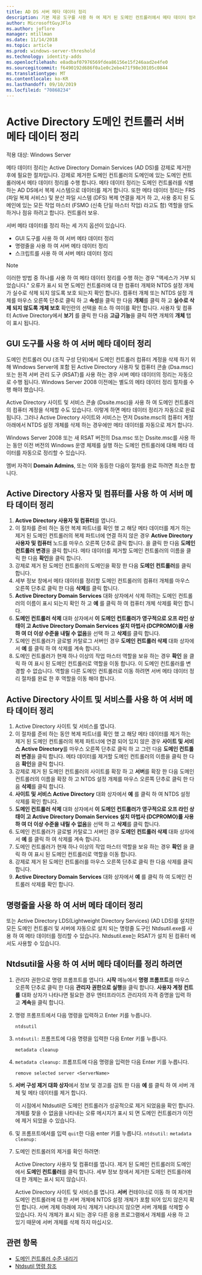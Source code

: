 ```yaml
---
title: AD DS 서버 메타 데이터 정리
description: 기본 제공 도구를 사용 하 여 제거 된 도메인 컨트롤러에서 메타 데이터 정리
author: MicrosoftGuyJFlo
ms.author: joflore
manager: mtillman
ms.date: 11/14/2018
ms.topic: article
ms.prod: windows-server-threshold
ms.technology: identity-adds
ms.openlocfilehash: e8adbaf07976569fdea86156e15f246aad2e4fe0
ms.sourcegitcommit: f6490192d686f0a1e0c2ebe471f98e30105c0844
ms.translationtype: MT
ms.contentlocale: ko-KR
ms.lasthandoff: 09/10/2019
ms.locfileid: "70868234"
---
```

# <a name="clean-up-active-directory-domain-controller-server-metadata"></a>Active Directory 도메인 컨트롤러 서버 메타 데이터 정리

적용 대상: Windows Server

메타 데이터 정리는 Active Directory Domain Services (AD DS)를 강제로 제거한 후에 필요한 절차입니다. 강제로 제거한 도메인 컨트롤러의 도메인에 있는 도메인 컨트롤러에서 메타 데이터 정리를 수행 합니다. 메타 데이터 정리는 도메인 컨트롤러를 식별 하는 AD DS에서 복제 시스템으로 데이터를 제거 합니다. 또한 메타 데이터 정리는 FRS (파일 복제 서비스) 및 분산 파일 시스템 (DFS) 복제 연결을 제거 하 고, 사용 중지 된 도메인에 있는 모든 작업 마스터 (FSMO (신축 단일 마스터 작업) 라고도 함) 역할을 양도 하거나 점유 하려고 합니다. 컨트롤러 보유.

서버 메타 데이터를 정리 하는 세 가지 옵션이 있습니다.

- GUI 도구를 사용 하 여 서버 메타 데이터 정리
- 명령줄을 사용 하 여 서버 메타 데이터 정리
- 스크립트를 사용 하 여 서버 메타 데이터 정리

> [!NOTE]
> 이러한 방법 중 하나를 사용 하 여 메타 데이터 정리를 수행 하는 경우 "액세스가 거부 되었습니다." 오류가 표시 되 면 도메인 컨트롤러에 대 한 컴퓨터 개체와 NTDS 설정 개체가 실수로 삭제 되지 않도록 보호 되는지 확인 합니다. 컴퓨터 개체 또는 NTDS 설정 개체를 마우스 오른쪽 단추로 클릭 하 고 **속성**을 클릭 한 다음 **개체**를 클릭 하 고 **실수로 삭제 되지 않도록 개체 보호** 확인란의 선택을 취소 하 여이를 확인 합니다. 사용자 및 컴퓨터 Active Directory에서 **보기** 를 클릭 한 다음 **고급 기능**을 클릭 하면 개체의 **개체** 탭이 표시 됩니다.

## <a name="clean-up-server-metadata-using-gui-tools"></a>GUI 도구를 사용 하 여 서버 메타 데이터 정리

도메인 컨트롤러 OU (조직 구성 단위)에서 도메인 컨트롤러 컴퓨터 계정을 삭제 하기 위해 Windows Server에 포함 된 Active Directory 사용자 및 컴퓨터 콘솔 (Dsa.msc) 또는 원격 서버 관리 도구 (RSAT)를 사용 하는 경우 서버 메타 데이터의 정리는 자동으로 수행 됩니다. Windows Server 2008 이전에는 별도의 메타 데이터 정리 절차를 수행 해야 했습니다.

Active Directory 사이트 및 서비스 콘솔 (Dssite.msc)을 사용 하 여 도메인 컨트롤러의 컴퓨터 계정을 삭제할 수도 있습니다. 이렇게 하면 메타 데이터 정리가 자동으로 완료 됩니다. 그러나 Active Directory 사이트와 서비스는 먼저 Dssite.msc의 컴퓨터 계정 아래에서 NTDS 설정 개체를 삭제 하는 경우에만 메타 데이터를 자동으로 제거 합니다.

Windows Server 2008 또는 새 RSAT 버전의 Dsa.msc 또는 Dssite.msc를 사용 하는 동안 이전 버전의 Windows 운영 체제를 실행 하는 도메인 컨트롤러에 대해 메타 데이터를 자동으로 정리할 수 있습니다.

멤버 자격이 **Domain Admins**, 또는 이와 동등한 다음이 절차를 완료 하려면 최소한 합니다.

## <a name="clean-up-server-metadata-using-activedirectory-users-and-computers"></a>Active Directory 사용자 및 컴퓨터를 사용 하 여 서버 메타 데이터 정리

1. **Active Directory 사용자 및 컴퓨터**를 엽니다.
2. 이 절차를 준비 하는 동안 복제 파트너를 확인 했 고 해당 메타 데이터를 제거 하는 제거 된 도메인 컨트롤러의 복제 파트너에 연결 하지 않은 경우 **Active Directory 사용자 및 컴퓨터** 노드를 마우스 오른쪽 단추로 클릭 합니다. 을 클릭 한 다음 **도메인 컨트롤러 변경**을 클릭 합니다. 메타 데이터를 제거할 도메인 컨트롤러의 이름을 클릭 한 다음 **확인**을 클릭 합니다.
3. 강제로 제거 된 도메인 컨트롤러의 도메인을 확장 한 다음 **도메인 컨트롤러**를 클릭 합니다.
4. 세부 정보 창에서 메타 데이터를 정리할 도메인 컨트롤러의 컴퓨터 개체를 마우스 오른쪽 단추로 클릭 한 다음 **삭제**를 클릭 합니다.
5. **Active Directory Domain Services** 대화 상자에서 삭제 하려는 도메인 컨트롤러의 이름이 표시 되는지 확인 하 고 **예** 를 클릭 하 여 컴퓨터 개체 삭제를 확인 합니다.
6. **도메인 컨트롤러 삭제** 대화 상자에서 **이 도메인 컨트롤러가 영구적으로 오프 라인 상태이 고 Active Directory Domain Services 설치 마법사 (DCPROMO)를 사용 하 여 더 이상 수준을 내릴 수 없음**을 선택 하 고 **삭제**를 클릭 합니다.
7. 도메인 컨트롤러가 글로벌 카탈로그 서버인 경우 **도메인 컨트롤러 삭제** 대화 상자에서 **예** 를 클릭 하 여 삭제를 계속 합니다.
8. 도메인 컨트롤러가 현재 하나 이상의 작업 마스터 역할을 보유 하는 경우 **확인** 을 클릭 하 여 표시 된 도메인 컨트롤러로 역할을 이동 합니다. 이 도메인 컨트롤러를 변경할 수 없습니다. 역할을 다른 도메인 컨트롤러로 이동 하려면 서버 메타 데이터 정리 절차를 완료 한 후 역할을 이동 해야 합니다.

## <a name="clean-up-server-metadata-using-activedirectory-sites-and-services"></a>Active Directory 사이트 및 서비스를 사용 하 여 서버 메타 데이터 정리

1. Active Directory 사이트 및 서비스를 엽니다.
2. 이 절차를 준비 하는 동안 복제 파트너를 확인 했 고 해당 메타 데이터를 제거 하는 제거 된 도메인 컨트롤러의 복제 파트너에 연결 되어 있지 않은 경우 **사이트 및 서비스 Active Directory**를 마우스 오른쪽 단추로 클릭 하 고 그런 다음 **도메인 컨트롤러 변경**을 클릭 합니다. 메타 데이터를 제거할 도메인 컨트롤러의 이름을 클릭 한 다음 **확인**을 클릭 합니다.
3. 강제로 제거 된 도메인 컨트롤러의 사이트를 확장 하 고 **서버**를 확장 한 다음 도메인 컨트롤러의 이름을 확장 하 고 NTDS 설정 개체를 마우스 오른쪽 단추로 클릭 한 다음 **삭제**를 클릭 합니다.
4. **사이트 및 서비스 Active Directory** 대화 상자에서 **예** 를 클릭 하 여 NTDS 설정 삭제를 확인 합니다.
5. **도메인 컨트롤러 삭제** 대화 상자에서 **이 도메인 컨트롤러가 영구적으로 오프 라인 상태이 고 Active Directory Domain Services 설치 마법사 (DCPROMO)를 사용 하 여 더 이상 수준을 내릴 수 없음**을 선택 하 고 **삭제**를 클릭 합니다.
6. 도메인 컨트롤러가 글로벌 카탈로그 서버인 경우 **도메인 컨트롤러 삭제** 대화 상자에서 **예** 를 클릭 하 여 삭제를 계속 합니다.
7. 도메인 컨트롤러가 현재 하나 이상의 작업 마스터 역할을 보유 하는 경우 **확인** 을 클릭 하 여 표시 된 도메인 컨트롤러로 역할을 이동 합니다.
8. 강제로 제거 된 도메인 컨트롤러를 마우스 오른쪽 단추로 클릭 한 다음 삭제를 클릭 합니다.
9. **Active Directory Domain Services** 대화 상자에서 **예** 를 클릭 하 여 도메인 컨트롤러 삭제를 확인 합니다.

## <a name="clean-up-server-metadata-using-the-command-line"></a>명령줄을 사용 하 여 서버 메타 데이터 정리

또는 Active Directory LDS(Lightweight Directory Services) (AD LDS)를 설치한 모든 도메인 컨트롤러 및 서버에 자동으로 설치 되는 명령줄 도구인 Ntdsutil.exe를 사용 하 여 메타 데이터를 정리할 수 있습니다. Ntdsutil.exe는 RSAT가 설치 된 컴퓨터 에서도 사용할 수 있습니다.

## <a name="to-clean-up-server-metadata-by-using-ntdsutil"></a>Ntdsutil을 사용 하 여 서버 메타 데이터를 정리 하려면

1. 관리자 권한으로 명령 프롬프트를 엽니다. **시작** 메뉴에서 **명령 프롬프트**를 마우스 오른쪽 단추로 클릭 한 다음 **관리자 권한으로 실행**을 클릭 합니다. **사용자 계정 컨트롤** 대화 상자가 나타나면 필요한 경우 엔터프라이즈 관리자의 자격 증명을 입력 하 고 **계속**을 클릭 합니다.
2. 명령 프롬프트에서 다음 명령을 입력하고 Enter 키를 누릅니다.

   `ntdsutil`

3. `ntdsutil:` 프롬프트에 다음 명령을 입력한 다음 Enter 키를 누릅니다.

   `metadata cleanup`

4. `metadata cleanup:` 프롬프트에 다음 명령을 입력한 다음 Enter 키를 누릅니다.

   `remove selected server <ServerName>`

5. **서버 구성 제거 대화 상자**에서 정보 및 경고를 검토 한 다음 **예** 를 클릭 하 여 서버 개체 및 메타 데이터를 제거 합니다.

   이 시점에서 Ntdsutil은 도메인 컨트롤러가 성공적으로 제거 되었음을 확인 합니다. 개체를 찾을 수 없음을 나타내는 오류 메시지가 표시 되 면 도메인 컨트롤러가 이전에 제거 되었을 수 있습니다.

6. 및 프롬프트에서를 입력 `quit`한 다음 enter 키를 누릅니다. `ntdsutil:` `metadata cleanup:`

7. 도메인 컨트롤러의 제거를 확인 하려면:

   Active Directory 사용자 및 컴퓨터를 엽니다. 제거 된 도메인 컨트롤러의 도메인에서 **도메인 컨트롤러**를 클릭 합니다. 세부 정보 창에서 제거한 도메인 컨트롤러에 대 한 개체는 표시 되지 않습니다.

   Active Directory 사이트 및 서비스를 엽니다. **서버** 컨테이너로 이동 하 여 제거한 도메인 컨트롤러에 대 한 서버 개체에 NTDS 설정 개체가 포함 되어 있지 않은지 확인 합니다. 서버 개체 아래에 자식 개체가 나타나지 않으면 서버 개체를 삭제할 수 있습니다. 자식 개체가 표시 되는 경우 다른 응용 프로그램에서 개체를 사용 하 고 있기 때문에 서버 개체를 삭제 하지 마십시오.

## <a name="see-also"></a>관련 항목

* [도메인 컨트롤러 수준 내리기](Demoting-Domain-Controllers-and-Domains--Level-200-.md)
* [Ntdsutil 명령 참조](https://docs.microsoft.com/previous-versions/windows/it-pro/windows-server-2008-R2-and-2008/cc753343(v=ws.10))
